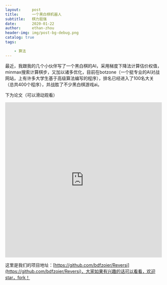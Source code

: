 ```yaml
---
layout:     post
title:      一个黑白棋机器人
subtitle:   棋力挺强
date:       2020-01-22
author:     ethan-zhou
header-img: img/post-bg-debug.png
catalog: true
tags:

    - 算法
---
```


最近，我跟我的几个小伙伴写了一个黑白棋的AI，采用梯度下降法计算估价权值，minmax搜索计算棋步，又加以诸多优化，目前在botzone（一个挺专业的AI对战网站，上有许多大学生基于高级算法编写的程序），排名已经进入了100名大关（总共400个程序），并战胜了不少黑白棋游戏ai。

<!--more-->
下为论文（可以滑动观看）

<iframe src="https://view.officeapps.live.com/op/embed.aspx?src=https%3A%2F%2Fblog%2De%2Ega%3A443%2Fdemo%2FReversiAi%2Edocx&amp;wdStartOn=1" width="100%" height="500px" frameborder="0">This is an embedded <a target="_blank" href="https://office.com">Microsoft Office</a> document, powered by <a target="_blank" href="https://office.com/webapps">Office</a>.</iframe>

这里是我们的项目地址：[https://github.com/bdfzoier/Reversi](https://github.com/bdfzoier/Reversi)，大家如果有兴趣的话可以看看，欢迎star，fork！
